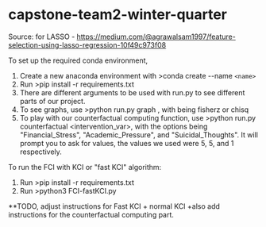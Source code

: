 # capstone-team2-winter-quarter

Source: for LASSO - https://medium.com/@agrawalsam1997/feature-selection-using-lasso-regression-10f49c973f08

To set up the required conda environment,
1. Create a new anaconda environment with >conda create --name `<name>`
2. Run >pip install -r requirements.txt
3. There are different arguments to be used with run.py to see different parts of our project.
4. To see graphs, use >python run.py graph <algorithm>, with <algorithm> being fisherz or chisq
5. To play with our counterfactual computing function, use >python run.py counterfactual <intervention_var>, with the options being "Financial_Stress", "Academic_Pressure", and "Suicidal_Thoughts". It will prompt you to ask for values, the values we used were 5, 5, and 1 respectively.

To run the FCI with KCI or "fast KCI" algorithm:
1. Run >pip install -r requirements.txt
2. Run >python3 FCI-fastKCI.py

**TODO, adjust instructions for Fast KCI + normal KCI
+also add instructions for the counterfactual computing part.
